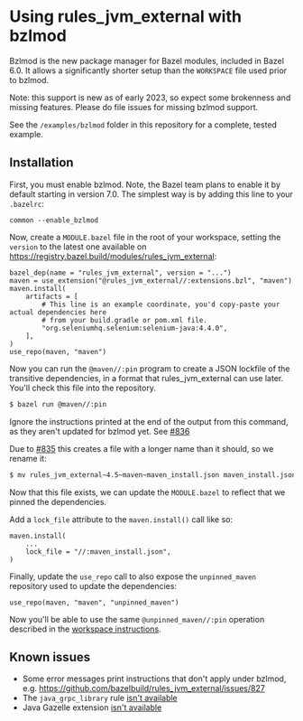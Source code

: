 # Using rules_jvm_external with bzlmod

Bzlmod is the new package manager for Bazel modules, included in Bazel 6.0.
It allows a significantly shorter setup than the `WORKSPACE` file used prior to bzlmod.

Note: this support is new as of early 2023, so expect some brokenness and missing features.
Please do file issues for missing bzlmod support.

See the `/examples/bzlmod` folder in this repository for a complete, tested example.

## Installation

First, you must enable bzlmod.
Note, the Bazel team plans to enable it by default starting in version 7.0.
The simplest way is by adding this line to your `.bazelrc`:
```
common --enable_bzlmod
```

Now, create a `MODULE.bazel` file in the root of your workspace,
setting the `version` to the latest one available on https://registry.bazel.build/modules/rules_jvm_external:

```starlark
bazel_dep(name = "rules_jvm_external", version = "...")
maven = use_extension("@rules_jvm_external//:extensions.bzl", "maven")
maven.install(
    artifacts = [
        # This line is an example coordinate, you'd copy-paste your actual dependencies here
        # from your build.gradle or pom.xml file.
        "org.seleniumhq.selenium:selenium-java:4.4.0",
    ],
)
use_repo(maven, "maven")
```

Now you can run the `@maven//:pin` program to create a JSON lockfile of the transitive dependencies,
in a format that rules_jvm_external can use later. You'll check this file into the repository.

```sh
$ bazel run @maven//:pin
```

Ignore the instructions printed at the end of the output from this command, as they aren't updated
for bzlmod yet. See [#836](https://github.com/bazelbuild/rules_jvm_external/issues/836)

Due to [#835](https://github.com/bazelbuild/rules_jvm_external/issues/835) this creates a file with
a longer name than it should, so we rename it:

```sh
$ mv rules_jvm_external~4.5~maven~maven_install.json maven_install.json
```

Now that this file exists, we can update the `MODULE.bazel` to reflect that we pinned the dependencies.

Add a `lock_file` attribute to the `maven.install()` call like so:
```starlark
maven.install(
    ...
    lock_file = "//:maven_install.json",
)
```

Finally, update the `use_repo` call to also expose the `unpinned_maven` repository used to update the dependencies:

```starlark
use_repo(maven, "maven", "unpinned_maven")
```

Now you'll be able to use the same `@unpinned_maven//:pin` operation described in the
[workspace instructions](/README.md#updating-maven_installjson).

## Known issues

- Some error messages print instructions that don't apply under bzlmod, e.g. https://github.com/bazelbuild/rules_jvm_external/issues/827
- The `java_grpc_library` rule [isn't available](https://github.com/bazelbuild/bazel-central-registry/issues/353)
- Java Gazelle extension [isn't available](https://github.com/bazel-contrib/rules_jvm/issues/123)
